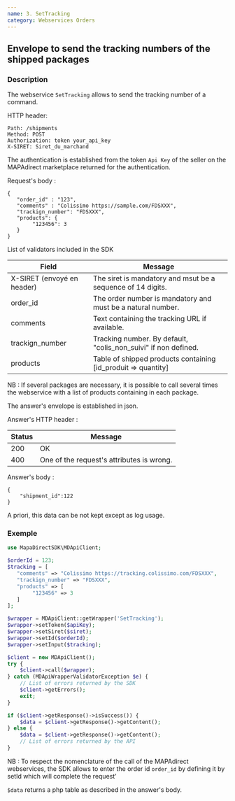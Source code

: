 ```yaml
---
name: 3. SetTracking
category: Webservices Orders
---
```



## Envelope to send the tracking numbers of the shipped packages ##


### Description ###

The webservice `SetTracking` allows to send the tracking number of a command.

HTTP header:

```
Path: /shipments
Method: POST
Authorization: token your_api_key
X-SIRET: Siret_du_marchand
```

The authentication is established from the token `Api Key` of the seller on
the MAPAdirect marketplace returned for the authentication.

Request's body :

```application/json
{
   "order_id" : "123",
   "comments" : "Colissimo https://sample.com/FDSXXX",
   "trackign_number": "FDSXXX",
   "products": {
        "123456": 3
   }
}
```

List of validators included in the SDK

| Field | Message |
| ------ | ------ |
| X-SIRET (envoyé en header) | The siret is mandatory and msut be a sequence of 14 digits. |
| order_id | The order number is mandatory and must be a natural number. |
| comments | Text containing the tracking URL if available. |
| trackign_number | Tracking number. By default, "colis_non_suivi" if non defined. |
| products | Table of shipped products containing [id_produit => quantity] |

NB : If several packages are necessary, it is possible to call several times the webservice with a list of products containing in each package.

The answer's envelope is established in json.

Answer's HTTP header :

| Status | Message |
| ------ | ------ |
| 200 | OK |
| 400 | One of the request's attributes is wrong. |


Answer's body :

```application/json
{
    "shipment_id":122
}
```

A priori, this data can be not kept except as log usage.


### Exemple ###

```php
use MapaDirectSDK\MDApiClient;

$orderId = 123;
$tracking = [
   "comments" => "Colissimo https://tracking.colissimo.com/FDSXXX",
   "trackign_number" => "FDSXXX",
   "products" => [
        "123456" => 3
   ]
];

$wrapper = MDApiClient::getWrapper('SetTracking');
$wrapper->setToken($apiKey);
$wrapper->setSiret($siret);
$wrapper->setId($orderId);
$wrapper->setInput($tracking);

$client = new MDApiClient();
try {
    $client->call($wrapper);
} catch (MDApiWrapperValidatorException $e) {
    // List of errors returned by the SDK 
    $client->getErrors();
    exit;
}

if ($client->getResponse()->isSuccess()) {
    $data = $client->getResponse()->getContent();
} else {
    $data = $client->getResponse()->getContent();
    // List of errors returned by the API 
}
```

NB : To respect the nomenclature of the call of the MAPAdirect webservices,
the SDK allows to enter the order id `order_id` by defining it by setId which
will complete the request'

`$data` returns a php table as described in the answer's body.
